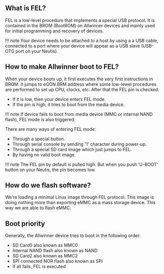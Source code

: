 ## What is FEL?

FEL is a low-level procedure that implements a special USB protocol.
It is contained in the BROM (BootROM) on Allwinner devices and
mainly used for initial programming and recovery of devices.

!!! note
    Your device needs to be attached to a host by using a a USB cable,
    connected to a port where your device will appear as a USB slave
    (USB-OTG port on your Neutis).

## How to make Allwinner boot to FEL?

When your device boots up, it first executes the very first instructions
in BROM. It jumps to eGON.BRM address where some low-lewel procedures are
performed to set up CPU, clocks, etc. After that the FEL pin is checked:

* If it is low, then your device enters FEL mode.
* If the pin is high, it tries to boot from the media device.

!!! note
    If device fails to boot from media device (MMC or internal NAND flash),
    FEL mode is also triggered.

There are many ways of entering FEL mode:

* Through a special button.
* Through serial console by sending '1' character during power-up.
* Through a special SD card image which just jumps to FEL.
* By having no valid boot image.

!!! note
    The FEL pin by default is pulled high. But when you push 'U-BOOT' button on
    your Neutis, the pin becomes low.

## How do we flash software?

We're loading a minimal Linux image through FEL protocol. This image is doing
nothing more than exporting eMMC as a mass storage device. This way we are able
to flash eMMC.

## Boot priority

Generally, the Allwinner device tries to boot in the following order:

* SD Card0 also known as MMC0
* Internal NAND flash also known as NAND
* SD Card2 also known as MMC2
* SPI connected NOR flash also known as SPI
* If all fails, FEL is executed
